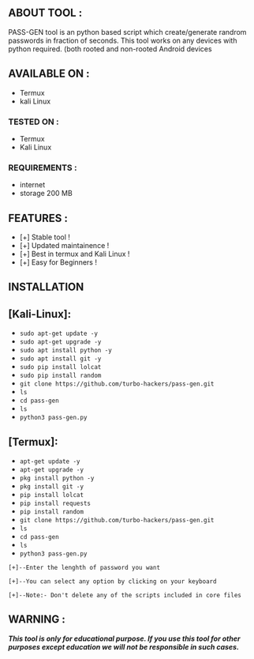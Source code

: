 ## ABOUT TOOL :

PASS-GEN tool is an python based script which create/generate randrom passwords in fraction of seconds. This tool works on any devices with python required. (both rooted and non-rooted Android devices



## AVAILABLE ON :

* Termux
* kali Linux

### TESTED ON :

* Termux
* Kali Linux

### REQUIREMENTS :
* internet
* storage 200 MB

## FEATURES :
* [+] Stable tool !
* [+] Updated maintainence !
* [+] Best in termux and Kali Linux !
* [+] Easy for Beginners !

## INSTALLATION 

## [Kali-Linux]:

* `sudo apt-get update -y`
* `sudo apt-get upgrade -y`
* `sudo apt install python -y`
* `sudo apt install git -y`
* `sudo pip install lolcat`
* `sudo pip install random`
* `git clone https://github.com/turbo-hackers/pass-gen.git`
* `ls`
* `cd pass-gen`
* `ls`
* `python3 pass-gen.py`

## [Termux]:

* `apt-get update -y`
* `apt-get upgrade -y`
* `pkg install python -y`
* `pkg install git -y`
* `pip install lolcat`
* `pip install requests`
* `pip install random`
* `git clone https://github.com/turbo-hackers/pass-gen.git`
* `ls`
* `cd pass-gen`
* `ls`
* `python3 pass-gen.py`
```
[+]--Enter the lenghth of password you want

[+]--You can select any option by clicking on your keyboard

[+]--Note:- Don't delete any of the scripts included in core files
```

## WARNING : 
***This tool is only for educational purpose. If you use this tool for other purposes except education we will not be responsible in such cases.***

